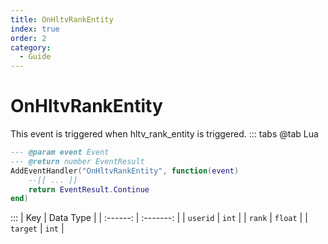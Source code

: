 ```yaml
---
title: OnHltvRankEntity
index: true
order: 2
category:
  - Guide
---
```


# OnHltvRankEntity
This event is triggered when hltv_rank_entity is triggered.
::: tabs
@tab Lua
```lua
--- @param event Event
--- @return number EventResult
AddEventHandler("OnHltvRankEntity", function(event)
    --[[ ... ]]
    return EventResult.Continue
end)
```

:::
|    Key   | Data Type |
| :------: | :-------: |
| `userid` |   `int`   |
|  `rank`  |  `float`  |
| `target` |   `int`   |